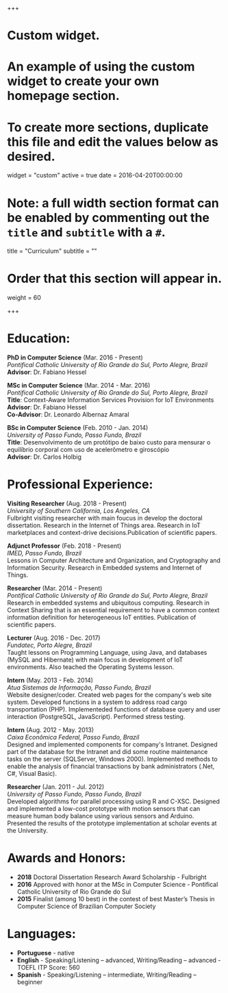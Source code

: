 +++
# Custom widget.
# An example of using the custom widget to create your own homepage section.
# To create more sections, duplicate this file and edit the values below as desired.
widget = "custom"
active = true
date = 2016-04-20T00:00:00

# Note: a full width section format can be enabled by commenting out the `title` and `subtitle` with a `#`.
title = "Curriculum"
subtitle = ""

# Order that this section will appear in.
weight = 60

+++

<h1 id="education">Education:</h1>

<p><strong>PhD in Computer Science</strong> (Mar. 2016 - Present) <br/>
<em>Pontifical Catholic University of Rio Grande do Sul, Porto Alegre, Brazil</em> <br/>
<strong>Advisor</strong>: Dr. Fabiano Hessel</p>

<p><strong>MSc in Computer Science</strong> (Mar. 2014 - Mar. 2016) <br/>
<em>Pontifical Catholic University of Rio Grande do Sul, Porto Alegre, Brazil</em> <br />
<strong>Title</strong>: Context-Aware Information Services Provision for IoT Environments <br/>
<strong>Advisor</strong>: Dr. Fabiano Hessel <br/>
<strong>Co-Advisor</strong>: Dr. Leonardo Albernaz Amaral</p>

<p><strong>BSc in Computer Science</strong> (Feb. 2010 - Jan. 2014) <br/>
<em>University of Passo Fundo, Passo Fundo, Brazil</em> <br/>
<strong>Title</strong>: Desenvolvimento de um protótipo de baixo custo para mensurar o equilíbrio corporal com uso de acelerômetro e giroscópio <br/>
<strong>Advisor</strong>: Dr. Carlos Holbig</p>

<h1 id="professional">Professional Experience:</h1>

<p><strong>Visiting Researcher</strong> (Aug. 2018 - Present) <br/>
<em>University of Southern California, Los Angeles, CA</em> <br/>
Fulbright visiting researcher with main foucus in develop the doctoral dissertation. Research in the Internet of Things area. Research in IoT marketplaces and context-drive decisions.Publication of scientific papers.</p>

<p><strong>Adjunct Professor</strong> (Feb. 2018 - Present) <br/>
<em>IMED, Passo Fundo, Brazil</em> <br/>
Lessons in Computer Architecture and Organization, and Cryptography and Information Security. Research in Embedded systems and Internet of Things.</p>

<p><strong>Researcher</strong> (Mar. 2014 - Present) <br/>
<em>Pontifical Catholic University of Rio Grande do Sul, Porto Alegre, Brazil</em> <br />
Research in embedded systems and ubiquitous computing. Research in Context Sharing that is an essential requirement to have a common context information definition for heterogeneous IoT entities. Publication of scientific papers.</p>

<p><strong>Lecturer</strong> (Aug. 2016 - Dec. 2017) <br/>
<em>Fundatec, Porto Alegre, Brazil</em> <br/>
Taught lessons on Programming Language, using Java, and databases (MySQL and Hibernate) with main focus in development of IoT environments. Also teached the Operating Systems lesson.</p>

<p><strong>Intern</strong> (May. 2013 - Feb. 2014) <br/>
<em>Atua Sistemas de Informação, Passo Fundo, Brazil</em> <br/>
Website designer/coder. Created web pages for the company's web site system. Developed functions in a system to address road cargo transportation (PHP). Implementeded functions of database query and user interaction (PostgreSQL, JavaScript). Performed stress testing.</p>

<p><strong>Intern</strong> (Aug. 2012 - May. 2013) <br/>
<em>Caixa Econômica Federal, Passo Fundo, Brazil</em> <br/>
Designed and implemented components for company's Intranet. Designed part of the database for the Intranet and did some routine maintenance tasks on the server (SQLServer, Windows 2000). Implemented methods to enable the analysis of financial transactions by bank administrators (.Net, C#, Visual Basic).</p>

<p><strong>Researcher</strong> (Jan. 2011 - Jul. 2012) <br/>
<em>University of Passo Fundo, Passo Fundo, Brazil</em> <br/>
Developed algorithms for parallel processing using R and C-XSC. Designed and implemented a low-cost prototype with motion sensors that can measure human body balance using various sensors and Arduino. Presented the results of the prototype implementation at scholar events at the University. </p>

<h1 id="awards">Awards and Honors:</h1>

<ul>
<li><strong>2018</strong> Doctoral Dissertation Research Award Scholarship - Fulbright</li>
<li><strong>2016</strong> Approved with honor at the MSc in Computer Science - Pontifical Catholic University of Rio Grande do Sul</li>
<li><strong>2015</strong> Finalist (among 10 best) in the contest of best Master&rsquo;s Thesis in Computer Science of Brazilian Computer Society</li>
</ul>

<h1 id="languages">Languages:</h1>

<ul>
<li><strong>Portuguese</strong> - native</li>
<li><strong>English</strong> - Speaking/Listening – advanced, Writing/Reading – advanced - TOEFL ITP Score: 560</li>
<li><strong>Spanish</strong> - Speaking/Listening – intermediate, Writing/Reading – beginner</li>
</ul>



